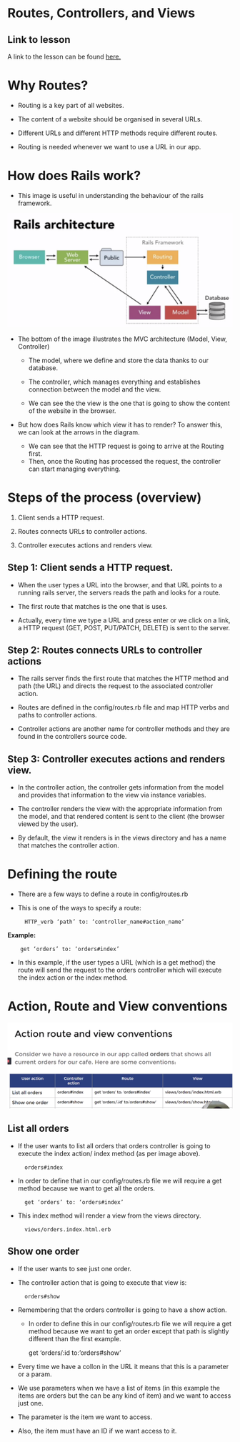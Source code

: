 # Routes, Controllers, and Views

## Link to lesson

A link to the lesson can be found [here.](https://ait.instructure.com/courses/3520/pages/rails-routes?module_item_id=272774)

# Why Routes?

- Routing is a key part of all websites. 

- The content of a website should be organised in several URLs.

- Different URLs and different HTTP methods require different routes. 

- Routing is needed whenever we want to use a URL in our app.  


# How does Rails work?

- This image  is useful in understanding the behaviour of the rails framework. 

![Alt](rails_architecture.png)

- The bottom of the image illustrates the MVC architecture (Model, View, Controller) 

	- The model, where we define and store the data thanks to our database. 

	- The controller, which manages everything and establishes connection between the model and the view. 

	- We can see the the view is the one that is going to show the content of the website in the browser. 

- But how does Rails know which view it has to render? To answer this, we can look at the arrows in the diagram. 

	- We can see that the HTTP request is going to arrive at the Routing first. 
	- Then, once the Routing has processed the request, the controller can start managing everything. 


# Steps of the process (overview)

1. Client sends a HTTP request.

2. Routes connects URLs to controller actions.

3. Controller executes actions and renders view. 



## Step 1: Client sends a HTTP request. 


-  When the user types a URL into the browser, and that URL points to a running rails server, the servers reads the path and looks for a route. 

- The first route that matches is the one that is uses. 

- Actually, every time we type a URL and press enter or we click on a link, a HTTP request (GET, POST, PUT/PATCH, DELETE) is sent to the server. 


## Step 2: Routes connects URLs to controller actions

- The rails server finds the first route that matches the HTTP method and path (the URL) and directs the request to the associated controller action. 

- Routes are defined in the config/routes.rb file and map HTTP verbs and paths to controller actions. 

- Controller actions are another name for controller methods and they are found in the controllers source code. 

## Step 3: Controller executes actions and renders view.

- In the controller action, the controller gets information from the model and provides that information to the view via instance variables. 

- The controller renders the view with the appropriate information from the model, and that rendered content is sent to the client (the browser viewed by the user).

- By default, the view it renders is in the views directory and has a name that matches the controller action. 

# Defining the route

- There are a few ways to define a route in config/routes.rb

- This is one of the ways to specify a route:



		HTTP_verb ‘path’ to: ‘controller_name#action_name’

**Example:** 

		get ‘orders’ to: ‘orders#index’

- In this example, if the user types a URL (which is a get method) the route will send the request to the orders controller which will execute the index action or the index method. 

# Action, Route and View conventions

![Alt](action_route_view_conventions.png)

## List all orders

- If the user wants to list all orders that orders controller is going to execute the index action/ index method (as per image above). 

		orders#index

- In order to define that in our config/routes.rb file we will require a get method because we want to get all the orders.  

		get ‘orders’ to: ‘orders#index’

- This index method will render a view from the views directory. 

		views/orders.index.html.erb


## Show one order


- If the user wants to see just one order. 

- The controller action that is going to execute that view is:

		orders#show

- Remembering that the orders controller is going to have a show action. 

    - In order to define this in our config/routes.rb file we will require a get method because we want to get an order except that path is slightly different than the first example.

		
		get ‘orders/:id to:’orders#show’

- Every time we have a collon in the URL it means that this is a parameter or a param.

- We use parameters when we have a list of items (in this example the items are orders but the can be any kind of item) and we want to access just one. 

- The parameter is the item we want to access. 

- Also, the item must have an ID if we want access to it. 

